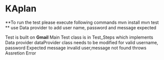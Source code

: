 # KAplan

**To run the test please execute following commands
mvn install
mvn test **
use Data provider to add user name, password and message expected

Test is built on **Gmail**
Main Test class is in Test_Steps which implements Data provider
dataProvider class needs to be modified for valid username, password 
Expected message
invalid user,message not found throws Assretion Error 


